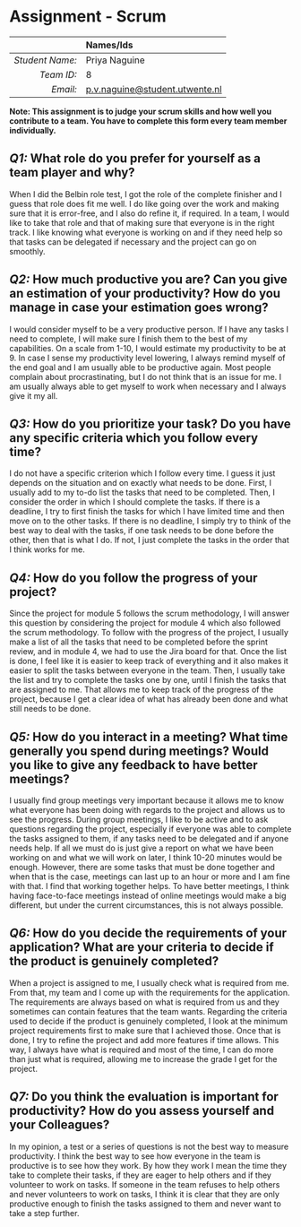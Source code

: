 # Assignment - Scrum

|                 | **Names/Ids**                |
|----------------:|:---------------              |
| *Student Name:* |Priya Naguine                 |
| *Team ID:*      |8                             |
| *Email:*        |p.v.naguine@student.utwente.nl|                      


**Note: This assignment is to judge your scrum skills and how well you contribute to a team. You have to complete this form every team member individually.** 

## *Q1:* What role do you prefer for yourself as a team player and why?

When I did the Belbin role test, I got the role of the complete finisher and I guess that role does fit me well. I do like going over the work and making sure that it is error-free, and I also do refine it, if required. In a team, I would like to take that role and that of making sure that everyone is in the right track. I like knowing what everyone is working on and if they need help so that tasks can be delegated if necessary and the project can go on smoothly.

## *Q2:* How much productive you are? Can you give an estimation of your productivity? How do you manage in case your estimation goes wrong?

I would consider myself to be a very productive person. If I have any tasks I need to complete, I will make sure I finish them to the best of my capabilities. On a scale from 1-10, I would estimate my productivity to be at 9. In case I sense my productivity level lowering, I always remind myself of the end goal and I am usually able to be productive again. Most people complain about procrastinating, but I do not think that is an issue for me. I am usually always able to get myself to work when necessary and I always give it my all. 

## *Q3:* How do you prioritize your task? Do you have any specific criteria which you follow every time?

I do not have a specific criterion which I follow every time. I guess it just depends on the situation and on exactly what needs to be done. First, I usually add to my to-do list the tasks that need to be completed. Then, I consider the order in which I should complete the tasks. If there is a deadline, I try to first finish the tasks for which I have limited time and then move on to the other tasks. If there is no deadline, I simply try to think of the best way to deal with the tasks, if one task needs to be done before the other, then that is what I do. If not, I just complete the tasks in the order that I think works for me. 

## *Q4:* How do you follow the progress of your project?

Since the project for module 5 follows the scrum methodology, I will answer this question by considering the project for module 4 which also followed the scrum methodology. To follow with the progress of the project, I usually make a list of all the tasks that need to be completed before the sprint review, and in module 4, we had to use the Jira board for that. Once the list is done, I feel like it is easier to keep track of everything and it also makes it easier to split the tasks between everyone in the team. Then, I usually take the list and try to complete the tasks one by one, until I finish the tasks that are assigned to me. That allows me to keep track of the progress of the project, because I get a clear idea of what has already been done and what still needs to be done.

## *Q5:* How do you interact in a meeting? What time generally you spend during meetings? Would you like to give any feedback to have better meetings?

I usually find group meetings very important because it allows me to know what everyone has been doing with regards to the project and allows us to see the progress. During group meetings, I like to be active and to ask questions regarding the project, especially if everyone was able to complete the tasks assigned to them, if any tasks need to be delegated and if anyone needs help. If all we must do is just give a report on what we have been working on and what we will work on later, I think 10-20 minutes would be enough. However, there are some tasks that must be done together and when that is the case, meetings can last up to an hour or more and I am fine with that. I find that working together helps. To have better meetings, I think having face-to-face meetings instead of online meetings would make a big different, but under the current circumstances, this is not always possible.

## *Q6:* How do you decide the requirements of your application? What are your criteria to decide if the product is genuinely completed?

When a project is assigned to me, I usually check what is required from me. From that, my team and I come up with the requirements for the application. The requirements are always based on what is required from us and they sometimes can contain features that the team wants. Regarding the criteria used to decide if the product is genuinely completed, I look at the minimum project requirements first to make sure that I achieved those. Once that is done, I try to refine the project and add more features if time allows. This way, I always have what is required and most of the time, I can do more than just what is required, allowing me to increase the grade I get for the project.

## *Q7:* Do you think the evaluation is important for productivity? How do you assess yourself and your Colleagues? 

In my opinion, a test or a series of questions is not the best way to measure productivity. I think the best way to see how everyone in the team is productive is to see how they work. By how they work I mean the time they take to complete their tasks, if they are eager to help others and if they volunteer to work on tasks. If someone in the team refuses to help others and never volunteers to work on tasks, I think it is clear that they are only productive enough to finish the tasks assigned to them and never want to take a step further. 